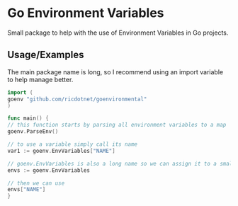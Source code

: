 
# Go Environment Variables

Small package to help with the use of Environment Variables in Go projects.


## Usage/Examples

<!--```cmd
go get github.com/ricdotnet/goenvironmental
```-->

The main package name is long, so I recommend using an import variable to help manage better.
```go
import (
goenv "github.com/ricdotnet/goenvironmental"
)
```

```go
func main() {
// this function starts by parsing all environment variables to a map
goenv.ParseEnv()

// to use a variable simply call its name
var1 := goenv.EnvVariables["NAME"]

// goenv.EnvVariables is also a long name so we can assign it to a smaller variable
envs := goenv.EnvVariables

// then we can use
envs["NAME"]
}
```
